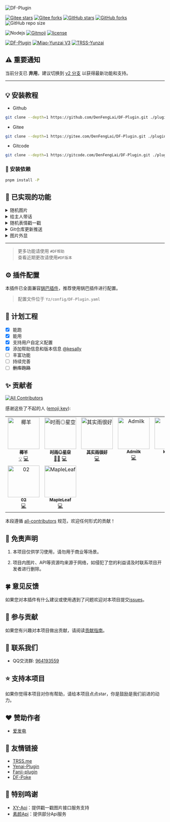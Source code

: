 ![DF-Plugin](https://socialify.git.ci/DenFengLai/DF-Plugin/image?custom_language=JavaScript&description=1&font=Raleway&language=1&name=1&pattern=Plus&theme=Auto)

[![Gitee stars](https://gitee.com/DenFengLai/DF-Plugin/badge/star.svg?theme=dark)](https://gitee.com/DenFengLai/DF-Plugin/stargazers)
[![Gitee forks](https://gitee.com/DenFengLai/DF-Plugin/badge/fork.svg?theme=dark)](https://gitee.com/DenFengLai/DF-Plugin/members)
[![GitHub stars](https://img.shields.io/github/stars/DenFengLai/DF-Plugin)](https://github.com/DenFengLai/DF-Plugin/stargazers)
[![GitHub forks](https://img.shields.io/github/forks/DenFengLai/DF-Plugin)](https://github.com/DenFengLai/DF-Plugin/network)
![GitHub repo size](https://img.shields.io/github/repo-size/denfenglai/DF-Plugin)

![Nodejs](https://img.shields.io/badge/-Node.js-3C873A?style=flat&logo=Node.js&logoColor=white)
[![Gitmoji](https://img.shields.io/badge/gitmoji-%20😜%20😍-FFDD67.svg?style=flat-square)](https://gitmoji.dev)
[![license](https://img.shields.io/github/license/Denfenglai/DF-Plugin.svg?style=flat&logo=gnu)](https://github.com/Denfenglai/DF-Plugin/blob/master/LICENSE)

[![DF-Plugin](https://img.shields.io/github/package-json/v/Denfenglai/DF-Plugin?label=DF-Plugin&color=green)](https://github.com/DenFengLai/DF-Plugin)
[![Miao-Yunzai V3](https://img.shields.io/github/package-json/v/yoimiya-kokomi/Miao-Yunzai?label=Miao-Yunzai&color=yellow)](https://github.com/yoimiya-kokomi/Miao-Yunzai)
[![TRSS-Yunzai](https://img.shields.io/github/package-json/v/TimeRainStarSky/Yunzai?label=TRSS-Yunzai&color=blue)](https://github.com/TimeRainStarSky/Yunzai)

## ⚠️ **重要通知**

当前分支已 **弃用**，建议切换到 [v2 分支](https://github.com/DenFengLai/DF-Plugin/tree/v2) 以获得最新功能和支持。

---

## 💡 安装教程

- Github

```sh
git clone --depth=1 https://github.com/DenFengLai/DF-Plugin.git ./plugins/DF-Plugin
```

- Gitee

```sh
git clone --depth=1 https://gitee.com/DenFengLai/DF-Plugin.git ./plugins/DF-Plugin
```

- Gitcode

```sh
git clone --depth=1 https://gitcode.com/DenFengLai/DF-Plugin.git ./plugins/DF-Plugin
```

### 🔧 安装依赖

```sh
pnpm install -P
```

## 🤗 已实现的功能

<details><summary>随机图片</summary>

- #来张JK / 黑丝 / cos / 腿子 / 丛雨 /诗歌剧
- #DF随机表情列表

> 随机发送一张图片

</details>

<details><summary>给主人带话</summary>

- #联系主人 + `消息内容`  

> #回复<内容> 或 #回复<消息标识><空格><内容>

</details>

<details><summary>随机表情戳一戳</summary>

> 戳一戳返回随机表情包  
> 使用 #DF安装图库 可安装图库到本地使用  
> 未安装图库将调用[XY-Api](https://ciallo.ciallo.pro/)

</details>

<details><summary>Git仓库更新推送</summary>

> 推荐使用[锅巴插件](https://gitee.com/guoba-yunzai/guoba-plugin.git)进行配置

- `#检查仓库更新`: 检查有没有仓库更新（相当于主动触发定时逻辑）
- `#推送仓库更新`: 不管有没有更新都回复到当前会话，不会推送所有群组

</details>

<details><summary>图片外显</summary>

> 推荐使用[锅巴插件](https://gitee.com/guoba-yunzai/guoba-plugin.git)进行配置

- #开启/关闭图片外显
- #设置图片外显 + 文字

</details>

---

> 更多功能请使用 `#DF帮助`  
> 查看近期更改请使用`#DF版本`

## ⚙️ 插件配置

本插件已全面兼容[锅巴插件](https://gitee.com/guoba-yunzai/guoba-plugin.git)，推荐使用锅巴插件进行配置。

> 配置文件位于 `Yz/config/DF-Plugin.yaml`

## 📄 计划工程

- [x] 能跑
- [x] 能用
- [x] 支持用户自定义配置
- [x] 添加帮助信息和版本信息 [@kesally](https://gitee.com/kesally)
- [ ] 丰富功能
- [ ] 持续完善
- [ ] ~~删库跑路~~

## ✨ 贡献者

<!-- ALL-CONTRIBUTORS-BADGE:START - Do not remove or modify this section -->
[![All Contributors](https://img.shields.io/badge/all_contributors-9-orange.svg?style=flat-square)](#contributors-)
<!-- ALL-CONTRIBUTORS-BADGE:END -->

感谢这些了不起的人 ([emoji key](https://allcontributors.org/docs/en/emoji-key)):

<!-- ALL-CONTRIBUTORS-LIST:START - Do not remove or modify this section -->
<!-- prettier-ignore-start -->
<!-- markdownlint-disable -->
<table>
  <tbody>
    <tr>
      <td align="center" valign="top" width="14.28%"><a href="https://github.com/yeyang52"><img src="https://avatars.githubusercontent.com/u/107110851?v=4?s=100" width="100px;" alt="椰羊"/><br /><sub><b>椰羊</b></sub></a><br /><a href="#example-yeyang52" title="Examples">💡</a> <a href="https://github.com/DenFengLai/DF-Plugin/commits?author=yeyang52" title="Code">💻</a></td>
      <td align="center" valign="top" width="14.28%"><a href="https://github.com/TimeRainStarSky"><img src="https://avatars.githubusercontent.com/u/63490117?v=4?s=100" width="100px;" alt="时雨◎星空"/><br /><sub><b>时雨◎星空</b></sub></a><br /><a href="#mentoring-TimeRainStarSky" title="Mentoring">🧑‍🏫</a> <a href="https://github.com/DenFengLai/DF-Plugin/commits?author=TimeRainStarSky" title="Code">💻</a></td>
      <td align="center" valign="top" width="14.28%"><a href="https://github.com/qsyhh"><img src="https://avatars.githubusercontent.com/u/132750431?v=4?s=100" width="100px;" alt="其实雨很好"/><br /><sub><b>其实雨很好</b></sub></a><br /><a href="https://github.com/DenFengLai/DF-Plugin/commits?author=qsyhh" title="Code">💻</a></td>
      <td align="center" valign="top" width="14.28%"><a href="https://gitee.com/adrae"><img src="https://foruda.gitee.com/avatar/1706324987763497611/13205155_adrae_1706324987.png!avatar200?s=100" width="100px;" alt="Admilk"/><br /><sub><b>Admilk</b></sub></a><br /><a href="https://github.com/DenFengLai/DF-Plugin/commits?author=Admilkk" title="Code">💻</a></td>
      <td align="center" valign="top" width="14.28%"><a href="https://gitee.com/kesally"><img src="https://avatars.githubusercontent.com/u/110397533?v=4?s=100" width="100px;" alt="kesally"/><br /><sub><b>kesally</b></sub></a><br /><a href="https://github.com/DenFengLai/DF-Plugin/commits?author=kesally" title="Code">💻</a></td>
      <td align="center" valign="top" width="14.28%"><a href="https://gitee.com/shanhai233"><img src="https://foruda.gitee.com/avatar/1723727797498359874/8750220_shanhai233_1723727797.png!avatar200?s=100" width="100px;" alt="桃缘十三"/><br /><sub><b>桃缘十三</b></sub></a><br /><a href="https://github.com/DenFengLai/DF-Plugin/commits?author=shanhai233" title="Code">💻</a></td>
      <td align="center" valign="top" width="14.28%"><a href="https://github.com/hmexy"><img src="https://avatars.githubusercontent.com/u/112873708?v=4?s=100" width="100px;" alt="心愿XY"/><br /><sub><b>心愿XY</b></sub></a><br /><a href="https://github.com/DenFengLai/DF-Plugin/commits?author=hmexy" title="Code">💻</a></td>
    </tr>
    <tr>
      <td align="center" valign="top" width="14.28%"><a href="https://github.com/Lovely-02"><img src="https://avatars.githubusercontent.com/u/83761116?v=4?s=100" width="100px;" alt="02"/><br /><sub><b>02</b></sub></a><br /><a href="https://github.com/DenFengLai/DF-Plugin/commits?author=Lovely-02" title="Code">💻</a></td>
      <td align="center" valign="top" width="14.28%"><a href="https://github.com/MapleLeaf2007"><img src="https://avatars.githubusercontent.com/u/122816807?v=4?s=100" width="100px;" alt="MapleLeaf"/><br /><sub><b>MapleLeaf</b></sub></a><br /><a href="https://github.com/DenFengLai/DF-Plugin/commits?author=MapleLeaf2007" title="Code">💻</a></td>
    </tr>
  </tbody>
</table>

<!-- markdownlint-restore -->
<!-- prettier-ignore-end -->

<!-- ALL-CONTRIBUTORS-LIST:END -->

本段遵循 [all-contributors](https://github.com/all-contributors/all-contributors) 规范，欢迎任何形式的贡献！

## 💬 免责声明

1. 本项目仅供学习使用，请勿用于商业等场景。  

2. 项目内图片、API等资源均来源于网络，如侵犯了您的利益请及时联系项目开发者进行删除。

## 🍀 意见反馈

如果您对本插件有什么建议或使用遇到了问题欢迎对本项目提交[issues](https://github.com/DenFengLai/DF-Plugin/issues/new)。

## 🎨 参与贡献

如果您有兴趣对本项目做出贡献，请阅读[贡献指南](./CONTRIBUTING.md)。

## 👥 联系我们

- QQ交流群: [964193559](http://qm.qq.com/cgi-bin/qm/qr?_wv=1027&k=hGiK1lQOmbJzP7S0xm-00NKdNi9Oe8Ma&authKey=aQRGoOwAyQ%2BYZ%2BZ5QNKJegwf5Y%2BgYM3Y%2F3%2Fc61cSquEuoIPM1qKemM6ajHb0sRFk&noverify=0&group_code=964193559)

## ⭐ 支持本项目

如果你觉得本项目对你有帮助，请给本项目点点star，你是鼓励是我们前进的动力。

## ❤️ 赞助作者

- [爱发电](https://afdian.com/a/DenFengLai)

## 💝 友情链接

- [TRSS.me](https://TRSS.me)
- [Yenai-Plugin](https://Yenai.TRSS.me)
- [Fanji-plugin](http://gitee.com/adrae/Fanji-plugin)
- [DF-Poke](https://gitea.eustia.fun/XY/poke.git)

## 🎁 特别鸣谢

- [XY-Api](https://ciallo.ciallo.pro/)：提供戳一戳图片接口服务支持
- [素颜Api](https://api.suyanw.cn)：提供部分Api服务
